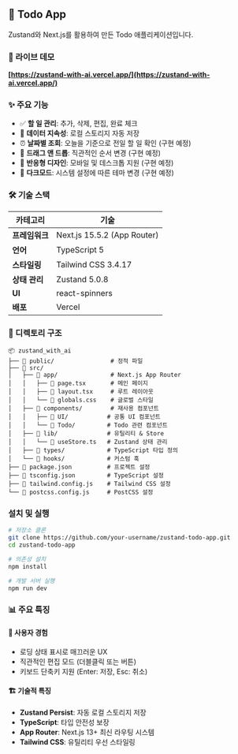 ## 📝 Todo App
Zustand와 Next.js를 활용하여 만든 Todo 애플리케이션입니다.

### 🚀 라이브 데모
**[https://zustand-with-ai.vercel.app/](https://zustand-with-ai.vercel.app/)**

### ✨ 주요 기능
- ✅ **할 일 관리**: 추가, 삭제, 편집, 완료 체크
- 💾 **데이터 지속성**: 로컬 스토리지 자동 저장
- ⏰ **날짜별 조회**: 오늘을 기준으로 전일 할 일 확인 (구현 예정)
- 🎯 **드래그 앤 드롭**: 직관적인 순서 변경 (구현 예정)
- 📱 **반응형 디자인**: 모바일 및 데스크톱 지원 (구현 예정)
- 🌙 **다크모드**: 시스템 설정에 따른 테마 변경 (구현 예정)

### 🛠️ 기술 스택
| 카테고리 | 기술 |
|---------|------|
| **프레임워크** | Next.js 15.5.2 (App Router) |
| **언어** | TypeScript 5 |
| **스타일링** | Tailwind CSS 3.4.17 |
| **상태 관리** | Zustand 5.0.8 |
| **UI** | react-spinners |
| **배포** | Vercel |

### 📁 디렉토리 구조
```
📦 zustand_with_ai
├── 📂 public/                # 정적 파일
├── 📂 src/
│   ├── 📂 app/               # Next.js App Router
│   │   ├── 📄 page.tsx       # 메인 페이지
│   │   ├── 📄 layout.tsx     # 루트 레이아웃
│   │   └── 📄 globals.css    # 글로벌 스타일
│   ├── 📂 components/        # 재사용 컴포넌트
│   │   ├── 📂 UI/           # 공통 UI 컴포넌트
│   │   └── 📂 Todo/         # Todo 관련 컴포넌트
│   ├── 📂 lib/              # 유틸리티 & Store
│   │   └── 📄 useStore.ts   # Zustand 상태 관리
│   ├── 📂 types/            # TypeScript 타입 정의
│   └── 📂 hooks/            # 커스텀 훅
├── 📄 package.json          # 프로젝트 설정
├── 📄 tsconfig.json         # TypeScript 설정
├── 📄 tailwind.config.js    # Tailwind CSS 설정
└── 📄 postcss.config.js     # PostCSS 설정
```

### 설치 및 실행
```bash
# 저장소 클론
git clone https://github.com/your-username/zustand-todo-app.git
cd zustand-todo-app

# 의존성 설치
npm install

# 개발 서버 실행
npm run dev
```

### 📊 주요 특징

#### 🎨 사용자 경험
- 로딩 상태 표시로 매끄러운 UX
- 직관적인 편집 모드 (더블클릭 또는 버튼)
- 키보드 단축키 지원 (Enter: 저장, Esc: 취소)

#### 🏗️ 기술적 특징
- **Zustand Persist**: 자동 로컬 스토리지 저장
- **TypeScript**: 타입 안전성 보장
- **App Router**: Next.js 13+ 최신 라우팅 시스템
- **Tailwind CSS**: 유틸리티 우선 스타일링
